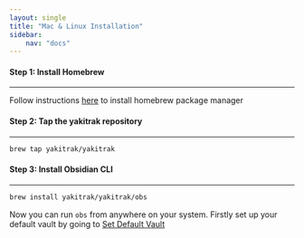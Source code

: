 ```yaml
---
layout: single
title: "Mac & Linux Installation"
sidebar:
    nav: "docs"
---
```

#### Step 1: Install Homebrew
---

Follow instructions [here](https://brew.sh/) to install homebrew package manager

#### Step 2: Tap the yakitrak repository
---

```zsh
brew tap yakitrak/yakitrak
```

#### Step 3: Install Obsidian CLI
---

```zsh
brew install yakitrak/yakitrak/obs
```

Now you can run `obs` from anywhere on your system. Firstly set up your default vault by going
to [Set Default Vault](/docs/commands/set-default-vault/)